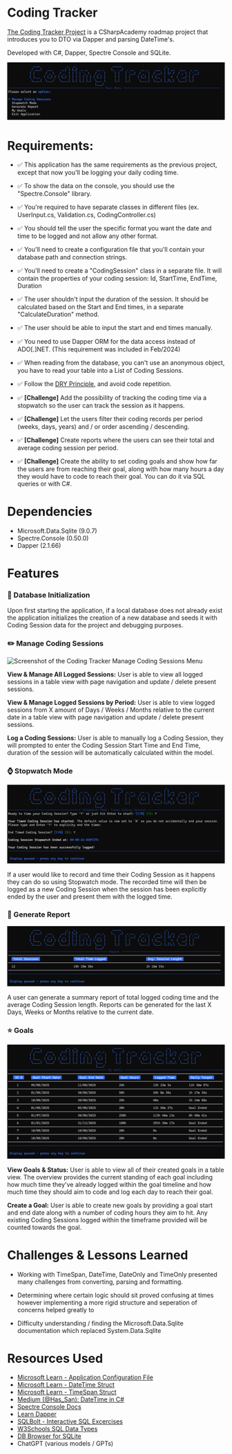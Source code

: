 # Coding Tracker

[The Coding Tracker Project](https://thecsharpacademy.com/project/13/coding-tracker) is a CSharpAcademy roadmap project that introduces you to DTO via Dapper and parsing DateTime's. 

Developed with C#, Dapper, Spectre Console and SQLite.

![Screenshot of the Coding Tracker Main Menu](assets/main_menu.png)

# Requirements:
- :white_check_mark: This application has the same requirements as the previous project, except that now you'll be logging your daily coding time.

- :white_check_mark: To show the data on the console, you should use the "Spectre.Console" library.

- :white_check_mark: You're required to have separate classes in different files (ex. UserInput.cs, Validation.cs, CodingController.cs)

- :white_check_mark: You should tell the user the specific format you want the date and time to be logged and not allow any other format.

- :white_check_mark: You'll need to create a configuration file that you'll contain your database path and connection strings.

- :white_check_mark: You'll need to create a "CodingSession" class in a separate file. It will contain the properties of your coding session: Id, StartTime, EndTime, Duration

- :white_check_mark: The user shouldn't input the duration of the session. It should be calculated based on the Start and End times, in a separate "CalculateDuration" method.

- :white_check_mark: The user should be able to input the start and end times manually.

- :white_check_mark: You need to use Dapper ORM for the data access instead of ADO[.]NET. (This requirement was included in Feb/2024)

- :white_check_mark: When reading from the database, you can't use an anonymous object, you have to read your table into a List of Coding Sessions.

- :white_check_mark: Follow the [DRY Principle](https://thecsharpacademy.com/article/30006/dry-principle-csharp), and avoid code repetition.

- :white_check_mark: **[Challenge]** Add the possibility of tracking the coding time via a stopwatch so the user can track the session as it happens.

- :white_check_mark: **[Challenge]** Let the users filter their coding records per period (weeks, days, years) and / or order ascending / descending.

- :white_check_mark: **[Challenge]** Create reports where the users can see their total and average coding session per period.

- :white_check_mark: **[Challenge]** Create the ability to set coding goals and show how far the users are from reaching their goal, along with how many hours a day they would have to code to reach their goal. You can do it via SQL queries or with C#.

# Dependencies

- Microsoft.Data.Sqlite (9.0.7)
- Spectre.Console (0.50.0)
- Dapper (2.1.66)

# Features

### :floppy_disk: Database Initialization

Upon first starting the application, if a local database does not already exist the application initializes the creation of a new database and seeds it with Coding Session data for the project and debugging purposes.

### :pencil2: Manage Coding Sessions
![Screenshot of the Coding Tracker Manage Coding Sessions Menu](assets/manage_view_coding_sessions.png)

**View & Manage All Logged Sessions:** User is able to view all logged sessions in a table view with page navigation and update / delete present sessions.

**View & Manage Logged Sessions by Period:** User is able to view logged sessions from X amount of Days / Weeks / Months relative to the current date in a table view with page navigation and update / delete present sessions.

**Log a Coding Sessions:** User is able to manually log a Coding Session, they will prompted to enter the Coding Session Start Time and End Time, duration of the session will be automatically calculated within the model.
  
### :watch: Stopwatch Mode
![Screenshot of a finished Stopwatch Mode session](assets/stopwatch.png)

If a user would like to record and time their Coding Session as it happens they can do so using Stopwatch mode. The recorded time will then be logged as a new Coding Session when the session has been explicitly ended by the user and present them with the logged time.

### :page_with_curl: Generate Report
![Screenshot of an example report](assets/report.png)

A user can generate a summary report of total logged coding time and the average Coding Session length. Reports can be generated for the last X Days, Weeks or Months relative to the current date.

### :star: Goals
![Screenshot of the View Goals & Status table](assets/goals.png)

**View Goals & Status:** User is able to view all of their created goals in a table view. The overview provides the current standing of each goal including how much time they've already logged within the goal timeline and how much time they should aim to code and log each day to reach their goal.

**Create a Goal:** User is able to create new goals by providing a goal start and end date along with a number of coding hours they aim to hit. Any existing Coding Sessions logged within the timeframe provided will be counted towards the goal.

# Challenges & Lessons Learned

- Working with TimeSpan, DateTime, DateOnly and TimeOnly presented many challenges from converting, parsing and formatting. 

- Determining where certain logic should sit proved confusing at times however implementing a more rigid structure and seperation of concerns helped greatly to 

- Difficulty understanding / finding the Microsoft.Data.Sqlite documentation which replaced System.Data.Sqlite

# Resources Used

- [Microsoft Learn - Application Configuration File](https://learn.microsoft.com/en-us/troubleshoot/developer/visualstudio/csharp/language-compilers/store-custom-information-config-file)
- [Microsoft Learn - DateTime Struct](https://learn.microsoft.com/en-us/dotnet/api/system.datetime?view=net-9.0)
- [Microsoft Learn - TimeSpan Struct](https://learn.microsoft.com/en-us/dotnet/api/system.timespan?view=net-9.0)
- [Medium (@Has_San): DateTime in C#](https://medium.com/@Has_San/datetime-in-c-1aef47db4feb)
- [Spectre Console Docs](https://spectreconsole.net/)
- [Learn Dapper](https://www.learndapper.com/)
- [SQLBolt - Interactive SQL Excercises](https://sqlbolt.com)
- [W3Schools SQL Data Types](https://www.w3schools.com/sql/sql_datatypes.asp)
- [DB Browser for SQLite](https://sqlitebrowser.org/)
- ChatGPT (various models / GPTs)